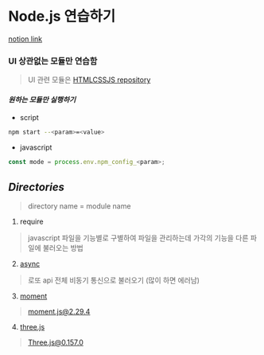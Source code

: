 # Node.js 연습하기
[notion link](https://jonggurl96.notion.site/NodeJS-d44746ec8f7548b681b4b351e06e69ae)
### UI 상관없는 모듈만 연습함
> UI 관련 모듈은 [HTMLCSSJS repository](https://github.com/jonggurl96/HTMLCSSJS)
#### *원하는 모듈만 실행하기*
- script
```sh
npm start --<param>=<value>
```
- javascript
```javascript
const mode = process.env.npm_config_<param>;
```
## *Directories*
> directory name = module name
1. require
> javascript 파일을 기능별로 구별하여 파일을 관리하는데 가각의 기능을 다른 파일에 불러오는 방법

2. [async](async/README.md)
> 로또 api 전체 비동기 통신으로 불러오기 (많이 하면 에러남)

3. [moment](moment/README.md)
> moment.js@2.29.4

4. [three.js](three/README.md)
> Three.js@0.157.0
